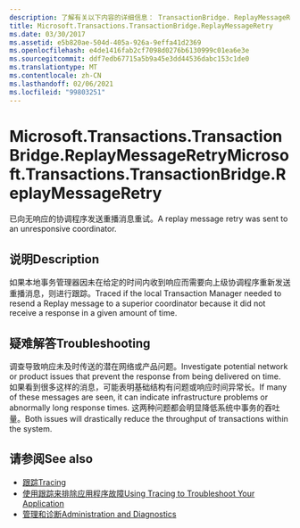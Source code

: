 ```yaml
---
description: 了解有关以下内容的详细信息： TransactionBridge. ReplayMessageRetry
title: Microsoft.Transactions.TransactionBridge.ReplayMessageRetry
ms.date: 03/30/2017
ms.assetid: e5b820ae-504d-405a-926a-9effa41d2369
ms.openlocfilehash: e4de1416fab2cf7098d0276b6130999c01ea6e3e
ms.sourcegitcommit: ddf7edb67715a5b9a45e3dd44536dabc153c1de0
ms.translationtype: MT
ms.contentlocale: zh-CN
ms.lasthandoff: 02/06/2021
ms.locfileid: "99803251"
---
```

# <a name="microsofttransactionstransactionbridgereplaymessageretry"></a><span data-ttu-id="4b54a-103">Microsoft.Transactions.TransactionBridge.ReplayMessageRetry</span><span class="sxs-lookup"><span data-stu-id="4b54a-103">Microsoft.Transactions.TransactionBridge.ReplayMessageRetry</span></span>

<span data-ttu-id="4b54a-104">已向无响应的协调程序发送重播消息重试。</span><span class="sxs-lookup"><span data-stu-id="4b54a-104">A replay message retry was sent to an unresponsive coordinator.</span></span>  
  
## <a name="description"></a><span data-ttu-id="4b54a-105">说明</span><span class="sxs-lookup"><span data-stu-id="4b54a-105">Description</span></span>  

 <span data-ttu-id="4b54a-106">如果本地事务管理器因未在给定的时间内收到响应而需要向上级协调程序重新发送重播消息，则进行跟踪。</span><span class="sxs-lookup"><span data-stu-id="4b54a-106">Traced if the local Transaction Manager needed to resend a Replay message to a superior coordinator because it did not receive a response in a given amount of time.</span></span>  
  
## <a name="troubleshooting"></a><span data-ttu-id="4b54a-107">疑难解答</span><span class="sxs-lookup"><span data-stu-id="4b54a-107">Troubleshooting</span></span>  

 <span data-ttu-id="4b54a-108">调查导致响应未及时传送的潜在网络或产品问题。</span><span class="sxs-lookup"><span data-stu-id="4b54a-108">Investigate potential network or product issues that prevent the response from being delivered on time.</span></span>  <span data-ttu-id="4b54a-109">如果看到很多这样的消息，可能表明基础结构有问题或响应时间异常长。</span><span class="sxs-lookup"><span data-stu-id="4b54a-109">If many of these messages are seen, it can indicate infrastructure problems or abnormally long response times.</span></span> <span data-ttu-id="4b54a-110">这两种问题都会明显降低系统中事务的吞吐量。</span><span class="sxs-lookup"><span data-stu-id="4b54a-110">Both issues will drastically reduce the throughput of transactions within the system.</span></span>  
  
## <a name="see-also"></a><span data-ttu-id="4b54a-111">请参阅</span><span class="sxs-lookup"><span data-stu-id="4b54a-111">See also</span></span>

- [<span data-ttu-id="4b54a-112">跟踪</span><span class="sxs-lookup"><span data-stu-id="4b54a-112">Tracing</span></span>](index.md)
- [<span data-ttu-id="4b54a-113">使用跟踪来排除应用程序故障</span><span class="sxs-lookup"><span data-stu-id="4b54a-113">Using Tracing to Troubleshoot Your Application</span></span>](using-tracing-to-troubleshoot-your-application.md)
- [<span data-ttu-id="4b54a-114">管理和诊断</span><span class="sxs-lookup"><span data-stu-id="4b54a-114">Administration and Diagnostics</span></span>](../index.md)
